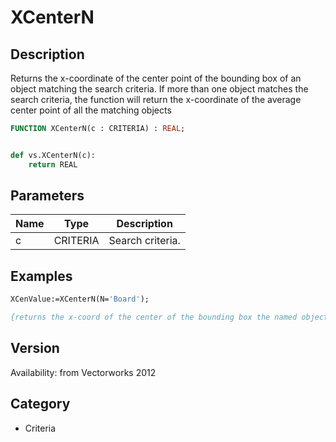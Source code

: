 # XCenterN

## Description
Returns the x-coordinate of the center point of the bounding box of an object matching the search criteria. If more than one object matches the search criteria, the function will return the x-coordinate of the average center point of all the matching objects

```pascal
FUNCTION XCenterN(c : CRITERIA) : REAL;
```

```python

def vs.XCenterN(c):
    return REAL
```

## Parameters
|Name|Type|Description|
|---|---|---|
|c|CRITERIA|Search criteria.|

## Examples
```pascal
XCenValue:=XCenterN(N='Board');

{returns the x-coord of the center of the bounding box the named object 'Board'
```

## Version
Availability: from Vectorworks 2012
## Category
* Criteria

